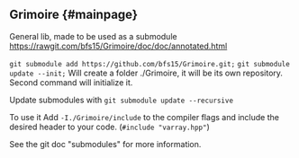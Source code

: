 ## Grimoire {#mainpage}
General lib, made to be used as a submodule
https://rawgit.com/bfs15/Grimoire/doc/doc/annotated.html

`git submodule add https://github.com/bfs15/Grimoire.git;`
`git submodule update --init;`
Will create a folder ./Grimoire, it will be its own repository.
Second command will initialize it.

Update submodules with
`git submodule update --recursive`

To use it Add `-I./Grimoire/include` to the compiler flags and include the desired header to your code. (`#include "varray.hpp"`)

See the git doc "submodules" for more information.
